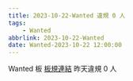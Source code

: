 ```yaml
---
title: 2023-10-22-Wanted 違規 0 人
tags:
    - Wanted
abbrlink: 2023-10-22-Wanted
date: Wanted-2023-10-22 12:00:00
---
```

Wanted 板 [板規連結](https://www.ptt.cc/bbs/Wanted/M.1608829773.A.D3B.html)
昨天違規 0 人
